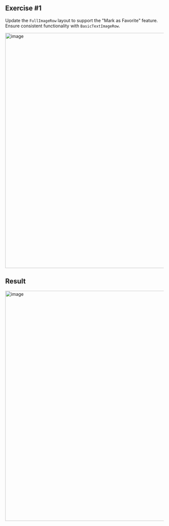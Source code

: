 ## Exercise #1

Update the `FullImageRow` layout to support the "Mark as Favorite" feature. Ensure consistent functionality with `BasicTextImageRow`.


<img width="747" alt="image" src="https://github.com/user-attachments/assets/203c6ab0-d052-4581-8cfb-814ad03bc90c">

## Result


<img width="731" alt="image" src="https://github.com/user-attachments/assets/6a064b31-f541-45bb-836f-bdec266fe4df">
